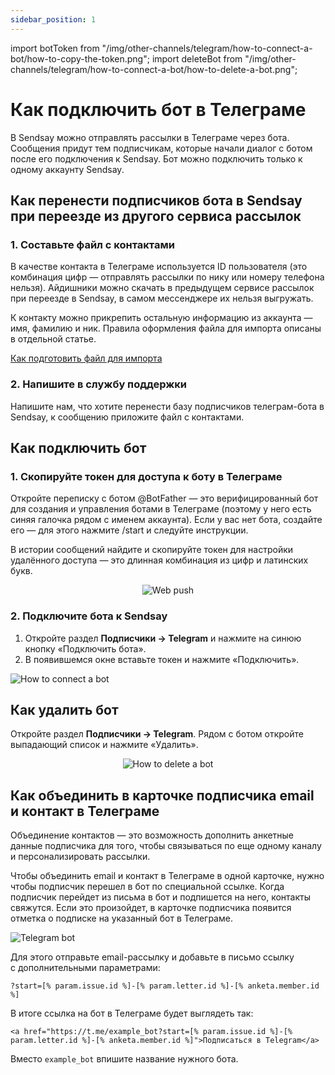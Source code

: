```yaml
---
sidebar_position: 1
---
```


import botToken from "/img/other-channels/telegram/how-to-connect-a-bot/how-to-copy-the-token.png";
import deleteBot from "/img/other-channels/telegram/how-to-connect-a-bot/how-to-delete-a-bot.png";

# Как подключить бот в Телеграме

В Sendsay можно отправлять рассылки в Телеграме через бота. Сообщения придут тем подписчикам, которые начали диалог с ботом после его подключения к Sendsay. Бот можно подключить только к одному аккаунту Sendsay.

## Как перенести подписчиков бота в Sendsay при переезде из другого сервиса рассылок

### 1. Составьте файл с контактами

В качестве контакта в Телеграме используется ID пользователя (это комбинация цифр — отправлять рассылки по нику или номеру телефона нельзя). Айдишники можно скачать в предыдущем сервисе рассылок при переезде в Sendsay, в самом мессенджере их нельзя выгружать.

К контакту можно прикрепить остальную информацию из аккаунта — имя, фамилию и ник. Правила оформления файла для импорта описаны в отдельной статье.

[Как подготовить файл для импорта](https://docs.sendsay.ru/subscribers/import-and-export/how-to-prepare-file-for-import)

### 2. Напишите в службу поддержки

Напишите нам, что хотите перенести базу подписчиков телеграм-бота в Sendsay, к сообщению приложите файл с контактами.

## Как подключить бот

### 1. Скопируйте токен для доступа к боту в Телеграме

Откройте переписку с ботом @BotFather — это верифицированный бот для создания и управления ботами в Телеграме (поэтому у него есть синяя галочка рядом с именем аккаунта). Если у вас нет бота, создайте его — для этого нажмите /start и следуйте инструкции.

В истории сообщений найдите и скопируйте токен для настройки удалённого доступа — это длинная комбинация из цифр и латинских букв.

<p align="center">
    <img src={botToken} alt="Web push" />
</p>

### 2. Подключите бота к Sendsay

1. Откройте раздел **Подписчики → Telegram** и нажмите на синюю кнопку «Подключить бота».
2. В появившемся окне вставьте токен и нажмите «Подключить».

![How to connect a bot](/img/other-channels/telegram/how-to-connect-a-bot/how-to-connect-a-bot.gif) <br/>

## Как удалить бот

Откройте раздел **Подписчики → Telegram**. Рядом с ботом откройте выпадающий список и нажмите «Удалить».

<p align="center">
    <img src={deleteBot} alt="How to delete a bot" />
</p>

## Как объединить в&nbsp;карточке подписчика email и&nbsp;контакт в&nbsp;Телеграме

Объединение контактов&nbsp;&mdash; это возможность дополнить анкетные данные подписчика для того, чтобы связываться по&nbsp;еще одному каналу и&nbsp;персонализировать рассылки.

Чтобы объединить email и&nbsp;контакт в&nbsp;Телеграме в&nbsp;одной карточке, нужно чтобы подписчик перешел в&nbsp;бот по&nbsp;специальной ссылке. Когда подписчик перейдет из&nbsp;письма в&nbsp;бот и&nbsp;подпишется на&nbsp;него, контакты свяжутся. Если это произойдет, в&nbsp;карточке подписчика появится отметка о&nbsp;подписке на&nbsp;указанный бот в&nbsp;Телеграме.

![Telegram bot](\img\other-channels\telegram\how-to-connect-a-bot\telegram-bot.jpg) <br/>

Для этого отправьте email-рассылку и&nbsp;добавьте в&nbsp;письмо ссылку с&nbsp;дополнительными параметрами:

```
?start=[% param.issue.id %]-[% param.letter.id %]-[% anketa.member.id %]
```

В&nbsp;итоге ссылка на&nbsp;бот в&nbsp;Телеграме будет выглядеть так:

```
<a href="https://t.me/example_bot?start=[% param.issue.id %]-[% param.letter.id %]-[% anketa.member.id %]">Подписаться в Telegram</a>
```

Вместо `example_bot` впишите название нужного бота.
